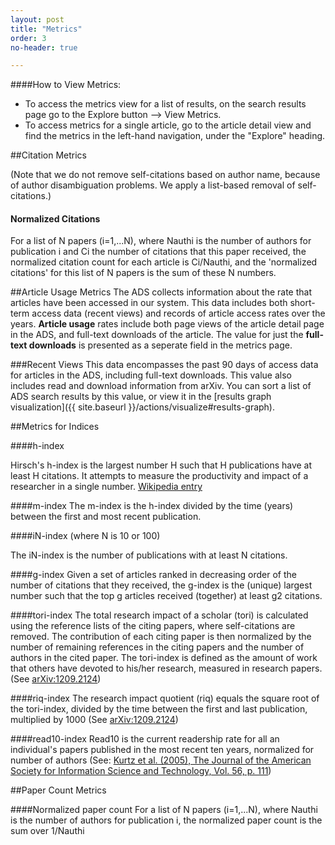 ```yaml
---
layout: post
title: "Metrics"
order: 3
no-header: true

---
```



####How to View Metrics:

* To access the metrics view for a list of results, on the search results page go to the Explore button --> View Metrics.
* To access metrics for a single article, go to the article detail view and find the metrics in the left-hand navigation, under the "Explore" heading.


##Citation Metrics


(Note that we do not remove self-citations based on author name, because of author disambiguation problems. We apply a list-based removal of self-citations.)

#### Normalized Citations
For a list of N papers (i=1,...N), where Nauthi is the number of authors for publication i and Ci the number of citations that this paper received, the normalized citation count for each article is Ci/Nauthi, and the 'normalized citations' for this list of N papers is the sum of these N numbers.


##Article Usage Metrics
The ADS collects information about the rate that articles have been accessed in our system. This data includes both short-term access data (recent views) and records of article access rates over the years. **Article usage** rates include both page views of the article detail page in the ADS, and full-text downloads of the article. The value for just the **full-text downloads** is presented as a seperate field in the metrics page.

###Recent Views
This data encompasses the past 90 days of access data for articles in the ADS, including full-text downloads. This value also includes read and download information from arXiv. You can sort a list of ADS search results by this value, or view it in the [results graph visualization]({{ site.baseurl }}/actions/visualize#results-graph).


##Metrics for Indices

####h-index

Hirsch's h-index is the largest number H such that H publications have at least H citations. It attempts to measure the productivity and impact of a researcher in a single number. <a href="http://en.wikipedia.org/wiki/Hirsch_index" class="urlextern" title="http://en.wikipedia.org/wiki/Hirsch_index"  rel="nofollow">Wikipedia entry</a>

####m-index 
The m-index is the h-index divided by the time (years) between the first and most recent publication.

####iN-index (where N is 10 or 100)

The iN-index is the number of publications with at least N citations.

####g-index
Given a set of articles ranked in decreasing order of the number of citations that they received, the g-index is the (unique) largest number such that the top g articles received (together) at least g2 citations. 

####tori-index
The total research impact of a scholar (tori) is calculated using the reference lists of the citing papers, where self-citations are removed. The contribution of each citing paper is then normalized by the number of remaining references in the citing papers and the number of authors in the cited paper. The tori-index is defined as the amount of work that others have devoted to his/her research, measured in research papers. (See <a href="http://arxiv.org/abs/1209.2124" class="urlextern" title="http://arxiv.org/abs/1209.2124"  rel="nofollow">arXiv:1209.2124</a>)

####riq-index
The research impact quotient (riq) equals the square root of the tori-index, divided by the time between the first and last publication, multiplied by 1000  (See <a href="http://arxiv.org/abs/1209.2124" class="urlextern" title="http://arxiv.org/abs/1209.2124"  rel="nofollow">arXiv:1209.2124</a>)

####read10-index
Read10 is the current readership rate for all an individual's papers published in the most recent ten years, normalized for number of authors (See: <a href="http://labs.adsabs.harvard.edu/adsabs/abs/2005JASIS..56..111K/" class="urlextern" title="The Bibliometric Properties of Article Readership Information" ref="nofollow">Kurtz et al. (2005), The Journal of the American Society for Information Science and Technology, Vol. 56, p. 111</a>)



##Paper Count Metrics

####Normalized paper count
For a list of N papers (i=1,...N), where Nauthi is the number of authors for publication i, the normalized paper count is the sum over 1/Nauthi




